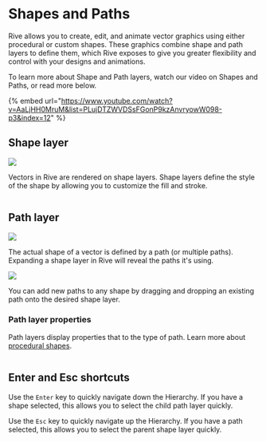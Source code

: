 # Shapes and Paths

Rive allows you to create, edit, and animate vector graphics using either procedural or custom shapes. These graphics combine shape and path layers to define them, which Rive exposes to give you greater flexibility and control with your designs and animations.

To learn more about Shape and Path layers, watch our video on Shapes and Paths, or read more below.

{% embed url="https://www.youtube.com/watch?v=AaLjHH0MruM&list=PLujDTZWVDSsFGonP9kzAnvryowW098-p3&index=12" %}

## **Shape layer**

![](../../../.gitbook/assets/shapes-layer.png)

Vectors in Rive are rendered on shape layers. Shape layers define the style of the shape by allowing you to customize the fill and stroke.

<figure><img src="../../../.gitbook/assets/CleanShot 2022-08-30 at 21.32.18@2x.png" alt=""><figcaption></figcaption></figure>

## **Path layer**

![](../../../.gitbook/assets/path-layer\_b.gif)

The actual shape of a vector is defined by a path (or multiple paths). Expanding a shape layer in Rive will reveal the paths it's using.

![](../../../.gitbook/assets/shapes-path-drag-and-drop.gif)

‌You can add new paths to any shape by dragging and dropping an existing path onto the desired shape layer.&#x20;

### **Path layer properties**

Path layers display properties that to the type of path. Learn more about [procedural shapes](../procedural-shapes.md).

<figure><img src="../../../.gitbook/assets/CleanShot 2022-08-30 at 21.34.07@2x.png" alt=""><figcaption></figcaption></figure>

## Enter and Esc shortcuts

Use the `Enter` key to quickly navigate down the Hierarchy. If you have a shape selected, this allows you to select the child path layer quickly.

Use the `Esc` key to quickly navigate up the Hierarchy. If you have a path selected, this allows you to select the parent shape layer quickly.

